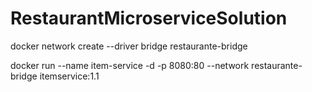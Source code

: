 # RestaurantMicroserviceSolution

docker network create --driver bridge restaurante-bridge

docker run --name item-service -d -p 8080:80 --network restaurante-bridge itemservice:1.1